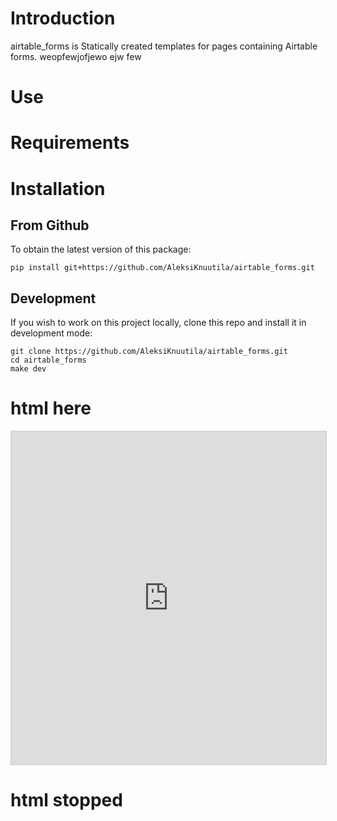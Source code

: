 # Introduction
airtable_forms is Statically created templates for pages containing Airtable forms.
weopfewjofjewo
ejw
few

# Use
# Requirements

# Installation
## From Github
To obtain the latest version of this package:
```
pip install git+https://github.com/AleksiKnuutila/airtable_forms.git
```

## Development
If you wish to work on this project locally, clone this repo and install it in
development mode:

```
git clone https://github.com/AleksiKnuutila/airtable_forms.git
cd airtable_forms
make dev
```

# html here

<iframe class="airtable-embed"
    src="https://airtable.com/embed/shra38QF3aALor26z?backgroundColor=blue&prefill_Evidence=Foobar" frameborder="0"
    onmousewheel="" width="100%" height="533" style="background: transparent; border: 1px solid #ccc;"></iframe>

# html stopped